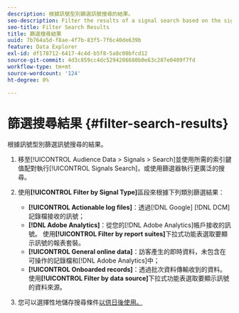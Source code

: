```yaml
---
description: 根據訊號型別篩選訊號搜尋的結果。
seo-description: Filter the results of a signal search based on the signal type.
seo-title: Filter Search Results
title: 篩選搜尋結果
uuid: 7b764a5d-f8ae-4f7b-83f5-7f6c40de639b
feature: Data Explorer
exl-id: df178712-6417-4c4d-b5f8-5a8c00bfcd12
source-git-commit: 4d3c859cc4dc5294286680b0e63c287e0409f7fd
workflow-type: tm+mt
source-wordcount: '124'
ht-degree: 0%

---
```


# 篩選搜尋結果 {#filter-search-results}

根據訊號型別篩選訊號搜尋的結果。

1. 移至[!UICONTROL Audience Data > Signals > Search]並使用所需的索引鍵值配對執行[!UICONTROL Signals Search]，或使用篩選器執行更廣泛的搜尋。
1. 使用&#x200B;**[!UICONTROL Filter by Signal Type]**&#x200B;區段來根據下列類別篩選結果：

   * **[!UICONTROL Actionable log files]**：透過[!DNL Google] [!DNL DCM]記錄檔接收的訊號；
   * **[!DNL Adobe Analytics]**：從您的[!DNL Adobe Analytics]帳戶接收的訊號。 使用&#x200B;**[!UICONTROL Filter by report suites]**&#x200B;下拉式功能表選取要顯示訊號的報表套裝。
   * **[!UICONTROL General online data]**：訪客產生的即時資料，未包含在可操作的記錄檔和[!DNL Adobe Analytics]中；
   * **[!UICONTROL Onboarded records]**：透過批次資料傳輸收到的資料。 使用&#x200B;**[!UICONTROL Filter by data source]**&#x200B;下拉式功能表選取要顯示訊號的資料來源。

1. 您可以選擇性地儲存搜尋條件[以供日後使用。](../../../features/data-explorer/data-explorer-signals-search/data-explorer-save-search.md)
